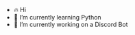 - 🔥 Hi
- 🌱 I’m currently learning Python
- 💞️ I’m currently working on a Discord Bot

<!---
sxfam/sxfam is a ✨ special ✨ repository because its `README.md` (this file) appears on your GitHub profile.
You can click the Preview link to take a look at your changes.
--->
